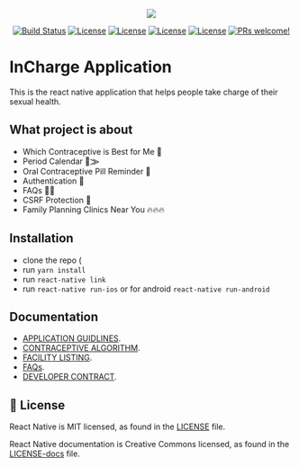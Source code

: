 <p align="center"><img src="https://res.cloudinary.com/saintswebnology/image/upload/v1557919451/60542cfd-63bb-4803-846b-d84afcb5ba32_fvteln.jpg"></p>

<p align="center">
<a href="https://travis-ci.org/laravel/framework"><img src="https://travis-ci.org/laravel/framework.svg" alt="Build Status"></a>
<a href="https://packagist.org/packages/laravel/framework"><img src="https://poser.pugx.org/laravel/framework/license.svg" alt="License"></a>
<a href="https://github.com/acekyd/made-in-nigeria"><img src="https://img.shields.io/badge/made%20in-nigeria-008751.svg?style=flat-square" alt="License"></a>
<a href="https://bintray.com/iyanuadelekan/Kanary/kanary/_latestVersion"><img src="https://api.bintray.com/packages/iyanuadelekan/Kanary/kanary/images/download.svg" alt="License"></a>
<a href="https://ktlint.github.io/"><img src="https://img.shields.io/badge/code%20style-%E2%9D%A4-FF4081.svg" alt="License"></a>
<a href="https://facebook.github.io/react-native/docs/contributing">
  <img src="https://img.shields.io/badge/PRs-welcome-brightgreen.svg" alt="PRs welcome!" />
</a>
</p>

# InCharge Application

This is the react native application that helps people take charge of their sexual health.


## What project is about
* Which Contraceptive is Best for Me 🐙
* Period Calendar 🚦⨠
* Oral Contraceptive Pill Reminder 💾
* Authentication  🔐
* FAQs 🎊🎉
* CSRF Protection 🔑
* Family Planning Clinics Near You 🔥🔥🔥


## Installation
* clone the repo (
* run `yarn install`
* run `react-native link`
* run `react-native run-ios` or for android `react-native run-android`


## Documentation
* [APPLICATION GUIDLINES](https://docs.google.com/document/d/1dZsHJ_kM9Qaj1CsTEOg9bnoxnpOz5654wY-1M7ojjkM/edit?usp=sharing).
* [CONTRACEPTIVE ALGORITHM](https://drive.google.com/file/d/16WDH5mwWPFKIDCxqQSrosKjaVA6iGauC/view?usp=sharing).
* [FACILITY LISTING](https://docs.google.com/spreadsheets/d/1ucV7H_rGMWb0d-6VAQwLV9a50nby_tr-L1nxCkyKb58/edit?usp=sharing).
* [FAQs](https://drive.google.com/file/d/1uxQQ6fGIttdNRWokWq_zqdwxdVzeMskj/view?usp=sharing).
* [DEVELOPER CONTRACT](https://drive.google.com/file/d/1IaO_tUqn3axQyX7MjNyc5KQl4ztizS4L/view?usp=sharing).


## 📄 License

React Native is MIT licensed, as found in the [LICENSE][l] file.

React Native documentation is Creative Commons licensed, as found in the [LICENSE-docs][ld] file.

[l]: https://github.com/facebook/react-native/blob/master/LICENSE
[ld]: https://github.com/facebook/react-native/blob/master/LICENSE-docs